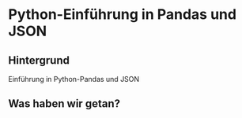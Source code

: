 # Python-Einführung in Pandas und JSON

## Hintergrund

Einführung in Python-Pandas und JSON

## Was haben wir getan?
